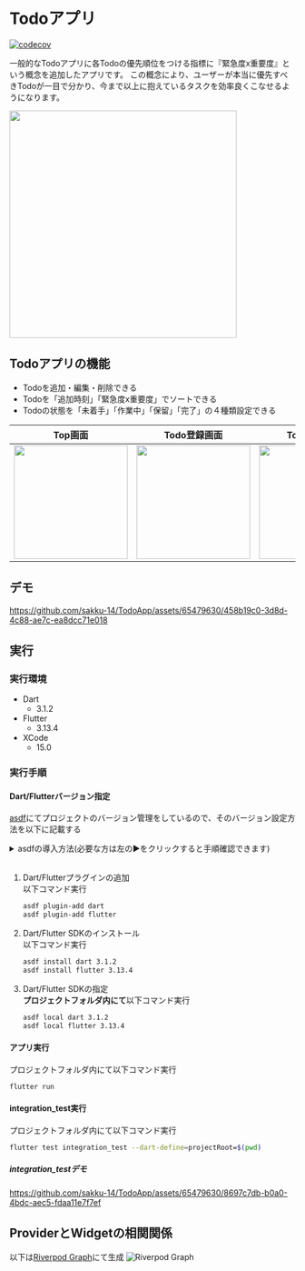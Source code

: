 # Todoアプリ
[![codecov](https://codecov.io/gh/sakku-14/TodoApp/graph/badge.svg?token=16SP3CPI06)](https://codecov.io/gh/sakku-14/TodoApp)

一般的なTodoアプリに各Todoの優先順位をつける指標に『緊急度x重要度』という概念を追加したアプリです。
この概念により、ユーザーが本当に優先すべきTodoが一目で分かり、今まで以上に抱えているタスクを効率良くこなせるようになります。

<img src="https://github.com/sakku-14/TodoApp/assets/65479630/36a60f85-8f4d-46e4-b95d-4848c9386023" width="400">

## Todoアプリの機能
- Todoを追加・編集・削除できる
- Todoを「追加時刻」「緊急度x重要度」でソートできる
- Todoの状態を「未着手」「作業中」「保留」「完了」の４種類設定できる

|Top画面|Todo登録画面|Todo更新画面|削除・編集ボタン|
|---|---|---|---|
|<img src="https://github.com/sakku-14/TodoApp/assets/65479630/486c6b61-900c-4833-810e-2a1d6ae7b881" width="200">|<img src="https://github.com/sakku-14/TodoApp/assets/65479630/1d6c7a1f-21a5-442b-8b62-76c665eef811" width="200">|<img src="https://github.com/sakku-14/TodoApp/assets/65479630/3df42e70-2cb3-44d0-bfc3-7c57df447e43" width="200">|<img src="https://github.com/sakku-14/TodoApp/assets/65479630/d7957237-6031-4a2f-a53c-3fbf4f7183c7" width="200">|

## デモ
https://github.com/sakku-14/TodoApp/assets/65479630/458b19c0-3d8d-4c88-ae7c-ea8dcc71e018

## 実行
### 実行環境
- Dart
  - 3.1.2
- Flutter
  - 3.13.4
- XCode
  - 15.0
### 実行手順
#### Dart/Flutterバージョン指定
[asdf](https://asdf-vm.com/)にてプロジェクトのバージョン管理をしているので、そのバージョン設定方法を以下に記載する
<details>
  <summary>asdfの導入方法(必要な方は左の▶️をクリックすると手順確認できます)</summary>
  <ol>
  <li>asdfのインストール<br>以下コマンド実行<br><code>brew install asdf</code></li>
  <li>M1 Macの場合は以下コマンド実行<br>（以下コードはzshの設定ファイルを指定してる為、別のシェルを使用してる場合は適宜書き換えてください）<br><code>echo -e "n. $(brew --prefix asdf)/libexec/asdf.sh" >> ~/.zshrc</code></li>
  </ol>
</details>

<br>

1. Dart/Flutterプラグインの追加<br>
    以下コマンド実行
    ```bash
    asdf plugin-add dart
    asdf plugin-add flutter
    ```
2. Dart/Flutter SDKのインストール<br>
    以下コマンド実行
    ```bash
    asdf install dart 3.1.2
    asdf install flutter 3.13.4
    ```
3. Dart/Flutter SDKの指定<br>
    **プロジェクトフォルダ内にて**以下コマンド実行
    ```bash
    asdf local dart 3.1.2
    asdf local flutter 3.13.4
    ```

#### アプリ実行
プロジェクトフォルダ内にて以下コマンド実行
```bash
flutter run
```

#### integration_test実行
プロジェクトフォルダ内にて以下コマンド実行
```bash
flutter test integration_test --dart-define=projectRoot=$(pwd)
```
##### integration_testデモ
https://github.com/sakku-14/TodoApp/assets/65479630/8697c7db-b0a0-4bdc-aec5-fdaa11e7f7ef

## ProviderとWidgetの相関関係
以下は[Riverpod Graph](https://github.com/rrousselGit/riverpod/tree/master/packages/riverpod_graph)にて生成
![Riverpod Graph](https://github.com/sakku-14/TodoApp/assets/65479630/dd17bc89-2cd5-4973-8e76-a0e06ca7f75e)
